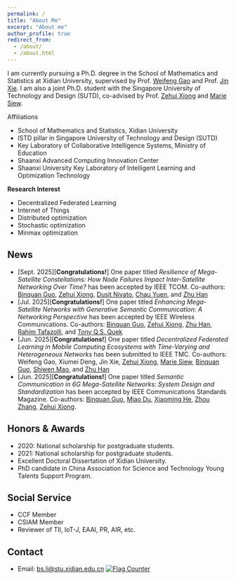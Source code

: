 ```yaml
---
permalink: /
title: "About Me"
excerpt: "About me"
author_profile: true
redirect_from: 
  - /about/
  - /about.html
---
```


I am currently pursuing a Ph.D. degree in the School of Mathematics and Statistics at Xidian University, supervised by Prof. [Weifeng Gao](https://faculty.xidian.edu.cn/GWF/zh_CN/index.htm) and Prof. [Jin Xie](https://faculty.xidian.edu.cn/XIEJIN/zh_CN/index.htm).
I am also a joint Ph.D. student with the Singapore University of Technology and Design (SUTD), co-advised by Prof. [Zehui Xiong](https://pure.qub.ac.uk/en/persons/zehui-xiong) and [Marie Siew](https://www.sutd.edu.sg/profile/marie-therese-siew-hui-lin).

Affiliations
* School of Mathematics and Statistics, Xidian University
* ISTD pillar in Singapore University of Technology and Design (SUTD)
* Key Laboratory of Collaborative Intelligence Systems, Ministry of Education
* Shaanxi Advanced Computing Innovation Center
* Shaanxi University Key Laboratory of Intelligent Learning and Optimization Technology


**Research Interest**
* Decentralized Federated Learning 
* Internet of Things
* Distributed optimization
* Stochastic optimization
* Minmax optimization

  
News
------
* [Sept. 2025][**Congratulations!**] One paper titled *Resilience of Mega-Satellite Constellations: How Node Failures Impact Inter-Satellite Networking Over Time?* has been accepted by IEEE TCOM. Co-authors: [Binquan Guo](https://wilixx.github.io/), [Zehui Xiong](https://pure.qub.ac.uk/en/persons/zehui-xiong),  [Dusit Niyato](https://ieeexplore.ieee.org/author/37296968900), [Chau Yuen](https://ieeexplore.ieee.org/author/37273147100), and [Zhu Han](https://ieeexplore.ieee.org/author/37278605300)
* [Jul. 2025][**Congratulations!**] One paper titled *Enhancing Mega-Satellite Networks with Generative Semantic Communication: A Networking Perspective* has been accepted by IEEE Wireless Communications. Co-authors:  [Binquan Guo](https://wilixx.github.io/), [Zehui Xiong](https://pure.qub.ac.uk/en/persons/zehui-xiong), [Zhu Han](https://ieeexplore.ieee.org/author/37278605300), [Rahim Tafazolli](https://ieeexplore.ieee.org/author/37280285600), and [Tony Q.S. Quek](https://ieeexplore.ieee.org/author/37266597300)
* [Jun. 2025][**Congratulations!**] One paper titled *Decentralized Federated Learning in Mobile Computing Ecosystems with Time-Varying and Heterogeneous Networks* has been submitted to IEEE TMC. Co-authors: Weifeng Gao, Xiumei Deng, Jin Xie, [Zehui Xiong](https://pure.qub.ac.uk/en/persons/zehui-xiong), [Marie Siew](https://www.sutd.edu.sg/profile/marie-therese-siew-hui-lin), [Binquan Guo](https://wilixx.github.io/), [Shiwen Mao](https://www.eng.auburn.edu/~szm0001/), and [Zhu Han](http://www2.egr.uh.edu/~zhan2/)
* [Jun. 2025][**Congratulations!**] One paper titled *Semantic Communication in 6G Mega-Satellite Networks: System Design and Standardization* has been accepted by IEEE Communications Standards Magazine. Co-authors: [Binquan Guo](https://wilixx.github.io/), [Miao Du](https://ieeexplore.ieee.org/author/37086011343), [Xiaoming He](https://ieeexplore.ieee.org/author/37086143487), [Zhou Zhang](https://ieeexplore.ieee.org/author/37598591200), [Zehui Xiong](https://pure.qub.ac.uk/en/persons/zehui-xiong).










Honors & Awards
------
* 2020: National scholarship for postgraduate students.
* 2021: National scholarship for postgraduate students.
* Excellent Doctoral Dissertation of Xidian University.
* PhD candidate in China Association for Science and Technology Young Talents Support Program.


Social Service
------
* CCF Member
* CSIAM Member
* Reviewer of TII, IoT-J, EAAI, PR, AIR, etc.


  
Contact
------
* Email: bs.li@stu.xidian.edu.cn
<a href="http://s01.flagcounter.com/more/euQ"><img src="https://s01.flagcounter.com/count2/euQ/bg_FFFFFF/txt_000000/border_CCCCCC/columns_2/maxflags_10/viewers_0/labels_0/pageviews_0/flags_0/percent_0/" alt="Flag Counter" border="0"></a>
